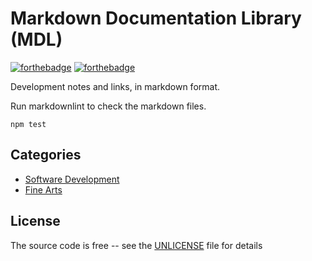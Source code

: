 # Markdown Documentation Library (MDL)

[![forthebadge](https://forthebadge.com/images/badges/you-didnt-ask-for-this.svg)](https://forthebadge.com) [![forthebadge](https://forthebadge.com/images/badges/reading-6th-grade-level.svg)](https://forthebadge.com)

Development notes and links, in markdown format.


Run markdownlint to check the markdown files.
```
npm test
```

## Categories

- [Software Development](development-docs/README.md)
- [Fine Arts](fine-arts-docs/README.md)

## License

The source code is free -- see the [UNLICENSE](UNLICENSE) file for details
